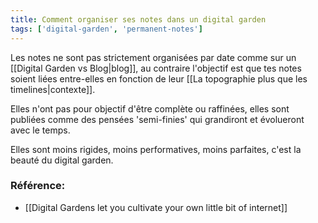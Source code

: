 ```yaml
---
title: Comment organiser ses notes dans un digital garden 
tags: ['digital-garden', 'permanent-notes']
---
```


Les notes ne sont pas strictement organisées par date comme sur un [[Digital Garden vs Blog|blog]], au contraire l'objectif est que tes notes soient liées entre-elles en fonction de leur [[La topographie plus que les timelines|contexte]].

Elles n'ont pas pour objectif d'être complète ou raffinées, elles sont publiées comme des pensées 'semi-finies' qui grandiront et évolueront avec le temps. 

Elles sont moins rigides, moins performatives, moins parfaites, c'est la beauté du digital garden.

### Référence:
- [[Digital Gardens let you cultivate your own little bit of internet]]